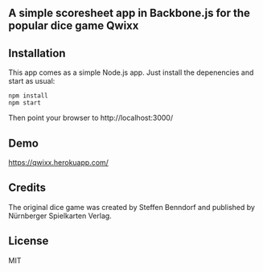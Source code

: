 A simple scoresheet app in Backbone.js for the popular dice game Qwixx
----------------------------------------------------------------------

## Installation

This app comes as a simple Node.js app. Just install the depenencies and start as usual:

    npm install
    npm start

Then point your browser to http://localhost:3000/

## Demo

  https://qwixx.herokuapp.com/

## Credits

The original dice game was created by Steffen Benndorf and published by Nürnberger Spielkarten Verlag.

## License

  MIT
